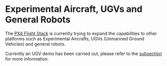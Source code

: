 # Experimental Aircraft, UGVs and General Robots

The [PX4 Flight Stack](../concept/flight_stack.md) is currently trying to expand the capabilities to other platforms such as Experimental Aircrafts, UGVs (Unmanned Ground Vehicles) and general robots.

Currently an UGV demo has been carried out, please refer to the [subsection](./traxxas_stampede.md) for more information.

